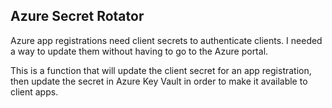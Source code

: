 
## Azure Secret Rotator

Azure app registrations need client secrets to authenticate clients. I needed a way to update them without having to go to the Azure portal.

This is a function that will update the client secret for an app registration, then update the secret in Azure Key Vault in order to make it available to client apps.